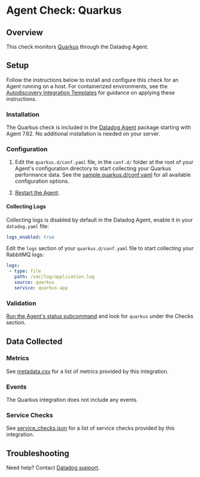 # Agent Check: Quarkus

## Overview

This check monitors [Quarkus][1] through the Datadog Agent.

## Setup

Follow the instructions below to install and configure this check for an Agent running on a host. For containerized environments, see the [Autodiscovery Integration Templates][3] for guidance on applying these instructions.

### Installation

The Quarkus check is included in the [Datadog Agent][2] package starting with Agent 7.62.
No additional installation is needed on your server.

### Configuration

1. Edit the `quarkus.d/conf.yaml` file, in the `conf.d/` folder at the root of your Agent's configuration directory to start collecting your Quarkus performance data. See the [sample quarkus.d/conf.yaml][4] for all available configuration options.

2. [Restart the Agent][5].

#### Collecting Logs

Collecting logs is disabled by default in the Datadog Agent, enable it in your `datadog.yaml` file:

   ```yaml
   logs_enabled: true
   ```

Edit the `logs` section of your `quarkus.d/conf.yaml` file to start collecting your RabbitMQ logs:

   ```yaml
   logs:
    - type: file
      path: /var/log/application.log
      source: quarkus
      service: quarkus-app
   ```

### Validation

[Run the Agent's status subcommand][6] and look for `quarkus` under the Checks section.

## Data Collected

### Metrics

See [metadata.csv][7] for a list of metrics provided by this integration.

### Events

The Quarkus integration does not include any events.

### Service Checks

See [service_checks.json][8] for a list of service checks provided by this integration.

## Troubleshooting

Need help? Contact [Datadog support][9].


[1]: https://quarkus.io/
[2]: https://app.datadoghq.com/account/settings/agent/latest
[3]: https://docs.datadoghq.com/agent/kubernetes/integrations/
[4]: https://github.com/DataDog/integrations-core/blob/master/quarkus/datadog_checks/quarkus/data/conf.yaml.example
[5]: https://docs.datadoghq.com/agent/guide/agent-commands/#start-stop-and-restart-the-agent
[6]: https://docs.datadoghq.com/agent/guide/agent-commands/#agent-status-and-information
[7]: https://github.com/DataDog/integrations-core/blob/master/quarkus/metadata.csv
[8]: https://github.com/DataDog/integrations-core/blob/master/quarkus/assets/service_checks.json
[9]: https://docs.datadoghq.com/help/
